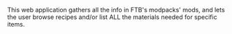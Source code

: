 This web application gathers all the info in FTB's modpacks' mods, and lets the user browse recipes and/or list ALL the materials needed for specific items.